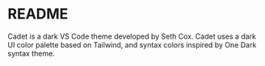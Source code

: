 # README

Cadet is a dark VS Code theme developed by Seth Cox. Cadet uses a dark UI color palette based on Tailwind, and syntax colors inspired by One Dark syntax theme.

